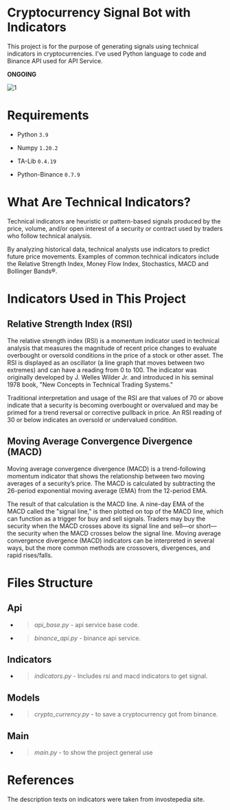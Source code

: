 # Cryptocurrency Signal Bot with Indicators

This project is for the purpose of generating signals using technical indicators in cryptocurrencies.
I've used Python language to code and Binance API used for API Service.

**ONGOING**

![1](https://kajeforex.com/img/cry-banner.jpg)

# Requirements

* Python `3.9`

* Numpy `1.20.2`
* TA-Lib `0.4.19`
* Python-Binance `0.7.9`


# What Are Technical Indicators?

Technical indicators are heuristic or pattern-based signals produced by the price, volume, and/or open interest of a security or contract used by traders who follow technical analysis.

By analyzing historical data, technical analysts use indicators to predict future price movements. Examples of common technical indicators include the Relative Strength Index, Money Flow Index, Stochastics, MACD and Bollinger Bands®.

# Indicators Used in This Project

## Relative Strength Index (RSI)

The relative strength index (RSI) is a momentum indicator used in technical analysis that measures the magnitude of recent price changes to evaluate overbought or oversold conditions in the price of a stock or other asset. The RSI is displayed as an oscillator (a line graph that moves between two extremes) and can have a reading from 0 to 100. The indicator was originally developed by J. Welles Wilder Jr. and introduced in his seminal 1978 book, "New Concepts in Technical Trading Systems."

Traditional interpretation and usage of the RSI are that values of 70 or above indicate that a security is becoming overbought or overvalued and may be primed for a trend reversal or corrective pullback in price. An RSI reading of 30 or below indicates an oversold or undervalued condition.

## Moving Average Convergence Divergence (MACD)

Moving average convergence divergence (MACD) is a trend-following momentum indicator that shows the relationship between two moving averages of a security’s price. The MACD is calculated by subtracting the 26-period exponential moving average (EMA) from the 12-period EMA.

The result of that calculation is the MACD line. A nine-day EMA of the MACD called the "signal line," is then plotted on top of the MACD line, which can function as a trigger for buy and sell signals. Traders may buy the security when the MACD crosses above its signal line and sell—or short—the security when the MACD crosses below the signal line. Moving average convergence divergence (MACD) indicators can be interpreted in several ways, but the more common methods are crossovers, divergences, and rapid rises/falls.

# Files Structure

## Api
* > *api_base.py* - api service base code.
* > *binance_api.py* - binance api service.

## Indicators
* > *indicators.py* - Includes rsi and macd indicators to get signal.

## Models
* > *crypto_currency.py* - to save a cryptocurrency got from binance.

## Main
* > *main.py* - to show the project general use

# References

The description texts on indicators were taken from invostepedia site.

